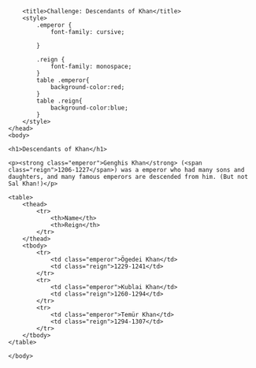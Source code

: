 <!DOCTYPE html>
<html>
    <head>
       
        <title>Challenge: Descendants of Khan</title>
        <style>
            .emperor {
                font-family: cursive;
                
            }
            
            .reign {
                font-family: monospace;
            }
            table .emperor{
                background-color:red;
            }
            table .reign{
                background-color:blue;
            }
        </style>
    </head>
    <body>

    <h1>Descendants of Khan</h1>
    
    <p><strong class="emperor">Genghis Khan</strong> (<span class="reign">1206-1227</span>) was a emperor who had many sons and daughters, and many famous emperors are descended from him. (But not Sal Khan!)</p>
    
    <table>
        <thead>
            <tr>
                <th>Name</th>
                <th>Reign</th>
            </tr>
        </thead>
        <tbody>
            <tr>
                <td class="emperor">Ögedei Khan</td>
                <td class="reign">1229-1241</td>
            </tr>
            <tr>
                <td class="emperor">Kublai Khan</td>
                <td class="reign">1260-1294</td>
            </tr>
            <tr>
                <td class="emperor">Temür Khan</td>
                <td class="reign">1294-1307</td>
            </tr>
        </tbody>
    </table>

    </body>
</html>
